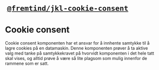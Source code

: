 #  [`@fremtind/jkl-cookie-consent`](https://jokul.fremtind.no/komponenter/cookie-consent)

# Cookie consent

Cookie consent komponenten har et ansvar for å innhente samtykke til å lagre cookies på en datamaskin.
Denne komponenten prøver å ta aktive valg med tanke på samtykkekravet på hvorvidt komponenten i det hele tatt
skal vises, og alltid prøve å være så lite plagsom som mulig innenfor de rammene som er satt.
